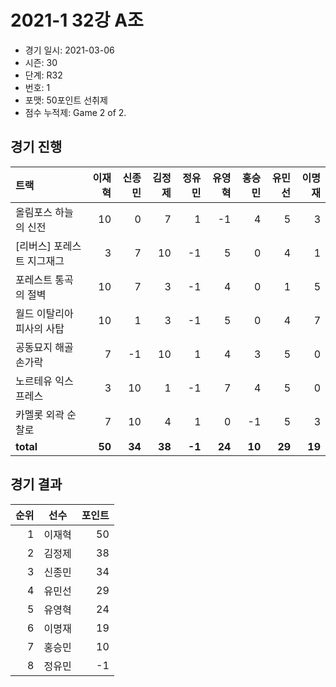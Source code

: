 # 2021-1 32강 A조

- 경기 일시: 2021-03-06
- 시즌: 30
- 단계: R32
- 번호: 1
- 포맷: 50포인트 선취제
- 점수 누적제: Game 2 of 2.





## 경기 진행

| 트랙 | 이재혁 | 신종민 | 김정제 | 정유민 | 유영혁 | 홍승민 | 유민선 | 이명재 |
|:---|---:|---:|---:|---:|---:|---:|---:|---:|
| 올림포스 하늘의 신전 | 10 | 0 | 7 | 1 | -1 | 4 | 5 | 3 |
| [리버스] 포레스트 지그재그 | 3 | 7 | 10 | -1 | 5 | 0 | 4 | 1 |
| 포레스트 통곡의 절벽 | 10 | 7 | 3 | -1 | 4 | 0 | 1 | 5 |
| 월드 이탈리아 피사의 사탑 | 10 | 1 | 3 | -1 | 5 | 0 | 4 | 7 |
| 공동묘지 해골 손가락 | 7 | -1 | 10 | 1 | 4 | 3 | 5 | 0 |
| 노르테유 익스프레스 | 3 | 10 | 1 | -1 | 7 | 4 | 5 | 0 |
| 카멜롯 외곽 순찰로 | 7 | 10 | 4 | 1 | 0 | -1 | 5 | 3 |
| __total__ | __50__ | __34__ | __38__ | __-1__ | __24__ | __10__ | __29__ | __19__ |




## 경기 결과

| 순위 | 선수 | 포인트 |
|---:|:---:|---:|
| 1 | 이재혁 | 50 |
| 2 | 김정제 | 38 |
| 3 | 신종민 | 34 |
| 4 | 유민선 | 29 |
| 5 | 유영혁 | 24 |
| 6 | 이명재 | 19 |
| 7 | 홍승민 | 10 |
| 8 | 정유민 | -1 |

